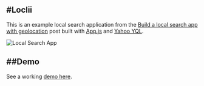 #Loclii
---

This is an example local search application from the
[Build a local search app with geolocation](http://cdmedia.github.io/2015/08/07/build-a-local-search-app-with-geo) post
built with [App.js](https://github.com/kikinteractive/app) and [Yahoo
YQL](https://developer.yahoo.com/yql).

![Local Search
App](https://raw.githubusercontent.com/cdmedia/cdmedia.github.io/master/public/img/tuts/loclii-demo.gif)


##Demo
---

See a working [demo here](http://cdmedia.github.io/loclii).
